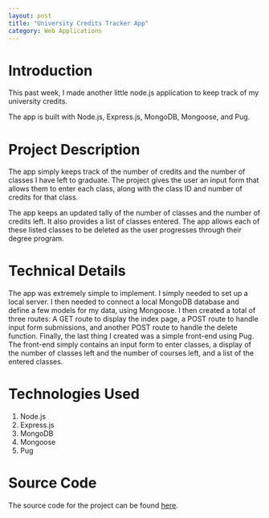 ```yaml
---
layout: post 
title: "University Credits Tracker App"
category: Web Applications 
---
```


# Introduction

This past week, I made another little node.js application to keep track of my university credits.

The app is built with Node.js, Express.js, MongoDB, Mongoose, and Pug. 

# Project Description 

The app simply keeps track of the number of credits and the number of classes I have left to graduate. The project gives the user an input form that allows them to enter each class, along with the class ID and number of credits for that class.

The app keeps an updated tally of the number of classes and the number of credits left. It also provides a list of classes entered. The app allows each of these listed classes to be deleted as the user progresses through their degree program. 

# Technical Details 

The app was extremely simple to implement. I simply needed to set up a local server. I then needed to connect a local MongoDB database and define a few models for my data, using Mongoose. I then created a total of three routes: A GET route to display the index page, a POST route to handle input form submissions, and another POST route to handle the delete function. Finally, the last thing I created was a simple front-end using Pug. The front-end simply contains an input form to enter classes, a display of the number of classes left and the number of courses left, and a list of the entered classes.

# Technologies Used 

1. Node.js
2. Express.js
3. MongoDB
4. Mongoose 
5. Pug 

# Source Code 

The source code for the project can be found [here](https://github.com/mdemichele/credits-tracker).